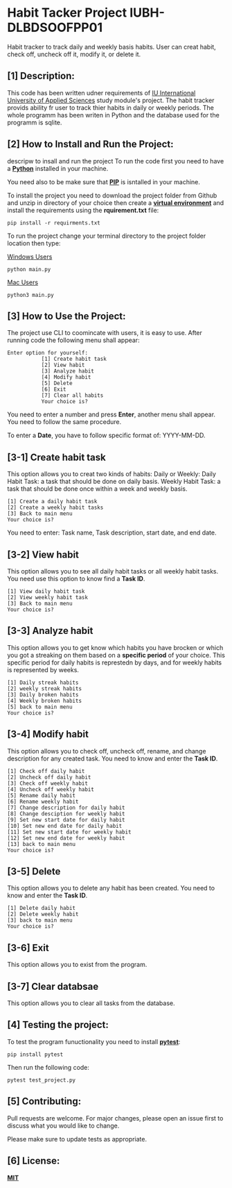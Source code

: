 # **Habit Tacker Project IUBH-DLBDSOOFPP01**

Habit tracker to track daily and weekly basis habits. User can creat habit, check off, uncheck off it, modify it, or delete it.

 ##  **[1] Description:**

This code has been written udner requirements of [IU International University of Applied Sciences](https://www.iu.org/) study module's project. The habit tracker provids ability fr user to track thier habits in daily or weekly periods. The whole programm has been writen in Python and the database used for the programm is sqlite.
 
 ##   **[2] How to Install and Run the Project:**
 descripw to insall and run the project
 To run the code first you need to have a [**Python**](https://www.python.org/downloads/) installed in your machine. 

 You need also to be make sure that [**PIP**](https://pypi.org/project/pip/) is isntalled in your machine. 
 
To install the project you need to download the project folder from Github and unzip in directory of your choice then create a [**virtual environment**](https://docs.python.org/3/library/venv.html) and install the requirements using the **rquirement.txt** file: 

```shell
pip install -r requirments.txt 
```
To run the project change your terminal directory to the project folder location then type:

[Windows Users](https://realpython.com/run-python-scripts/#:~:text=To%20run%20Python%20scripts%20with,see%20the%20phrase%20Hello%20World!)
```shell
python main.py
```
[Mac Users](https://macosx-faq.com/how-to-run-python-script/)
```shell
python3 main.py
```
 ##  **[3] How to Use the Project:**
 The project use CLI to coomincate with users, it is easy to use. After running code the following menu shall appear:
 ```shell
 Enter option for yourself:
            [1] Create habit task
            [2] View habit
            [3] Analyze habit
            [4] Modify habit
            [5] Delete
            [6] Exit
            [7] Clear all habits
            Your choice is?
 ```
 You need to enter a number and press **Enter**, another menu shall appear. You need to follow the same procedure. 

 To enter a **Date**, you have to follow specific format of: YYYY-MM-DD.
## [3-1] Create habit task
This option allows you to creat two kinds of habits: Daily or Weekly:
Daily Habit Task: a task that should be done on daily basis.
Weekly Habit Task: a task that should be done once within a week and weekly basis.

```shell
[1] Create a daily habit task
[2] Create a weekly habit tasks
[3] Back to main menu
Your choice is?
```
You need to enter: Task name, Task description, start date, and end date.

## [3-2] View habit
This option allows you to see all daily habit tasks or all weekly habit tasks. You need use this option to know find a **Task ID**.

```shell
[1] View daily habit task
[2] View weekly habit task
[3] Back to main menu
Your choice is?
```

## [3-3] Analyze habit
This option allows you to get know which habits you have brocken or which you  got a streaking on them based on a **specific period** of your choice. This specific period for daily habits is represtedn by days, and for weekly habits is represented by weeks. 

```shell
[1] Daily streak habits
[2] weekly streak habits
[3] Daily broken habits
[4] Weekly broken habits
[5] back to main menu
Your choice is?
```

## [3-4] Modify habit
This option allows you to check off, uncheck off, rename, and change description for any created task. You need to know and enter the **Task ID**. 

```shell
[1] Check off daily habit
[2] Uncheck off daily habit
[3] Check off weekly habit
[4] Uncheck off weekly habit
[5] Rename daily habit
[6] Rename weekly habit
[7] Change description for daily habit
[8] Change desciption for weekly habit
[9] Set new start date for daily habit
[10] Set new end date for daily habit
[11] Set new start date for weekly habit
[12] Set new end date for weekly habit
[13] back to main menu
Your choice is?
```

## [3-5] Delete
This option allows you to delete any habit has been created. You need to know and enter the **Task ID**.
```shell
[1] Delete daily habit 
[2] Delete weekly habit
[3] back to main menu  
Your choice is?  
```

## [3-6] Exit
This option allows you to exist from the program. 

## [3-7] Clear databsae
This option allows you to clear all tasks from the database. 

 ## [4] **Testing the project**:
To test the program funuctionality you need to install [**pytest**](https://pypi.org/project/pytest/):
```shell
pip install pytest
````
Then run the following code:
```shell
pytest test_project.py
````
 
 ##  **[5] Contributing:**
 Pull requests are welcome. For major changes, please open an issue first
to discuss what you would like to change.

Please make sure to update tests as appropriate.
 ## **[6] License:**
[**MIT**](https://choosealicense.com/licenses/mit/)
